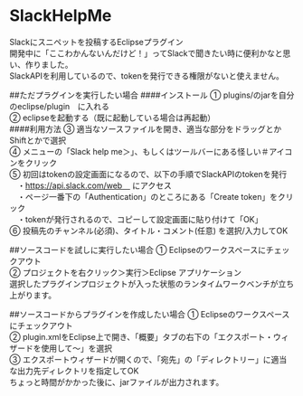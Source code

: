 # SlackHelpMe

Slackにスニペットを投稿するEclipseプラグイン  
開発中に「ここわかんないんだけど！」ってSlackで聞きたい時に便利かなと思い、作りました。  
SlackAPIを利用しているので、tokenを発行できる権限がないと使えません。  

##ただプラグインを実行したい場合
####インストール
① plugins/のjarを自分のeclipse/plugin　に入れる  
② eclipseを起動する（既に起動している場合は再起動）  
####利用方法
③ 適当なソースファイルを開き、適当な部分をドラッグとかShiftとかで選択  
④ メニューの「Slack help me＞」、もしくはツールバーにある怪しい＃アイコンをクリック  
⑤ 初回はtokenの設定画面になるので、以下の手順でSlackAPIのtokenを発行  
　・https://api.slack.com/web　 にアクセス  
　・ページ一番下の「Authentication」のところにある「Create token」をクリック  
　・tokenが発行されるので、コピーして設定画面に貼り付けて「OK」  
⑥ 投稿先のチャンネル(必須)、タイトル・コメント(任意) を選択/入力してOK  

##ソースコードを試しに実行したい場合
① Eclipseのワークスペースにチェックアウト  
② プロジェクトを右クリック＞実行＞Eclipse アプリケーション  
選択したプラグインプロジェクトが入った状態のランタイムワークベンチが立ち上がります。  

##ソースコードからプラグインを作成したい場合
① Eclipseのワークスペースにチェックアウト  
② plugin.xmlをEclipse上で開き、「概要」タブの右下の「エクスポート・ウィザードを使用して～」を選択  
③ エクスポートウィザードが開くので、「宛先」の「ディレクトリー」に適当な出力先ディレクトリを指定してOK  
ちょっと時間がかかった後に、jarファイルが出力されます。  
